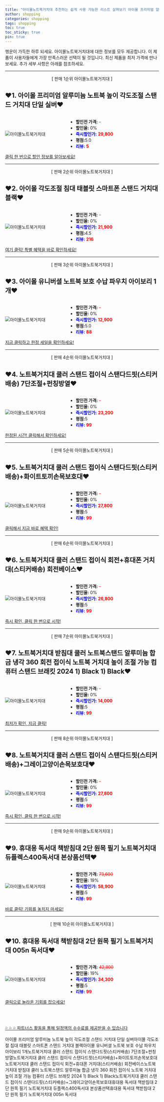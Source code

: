 ```yaml
---
title: "아이몰노트북거치대 추천하는 쉽게 사용 가능한 리스트 살펴보기 아이몰 프리미엄 알루미늄 노트북 높이"
author: shopping
categories: shopping
tags: shopping
toc: true
toc_sticky: true
pin: true
---
```

행운이 가득한 하루 되세요. 아이몰노트북거치대에 대한 정보를 모두 제공합니다. 이 제품이 사용자들에게 가장 만족스러운 선택이 될 것입니다. 최신 제품을 최저 가격에 만나보세요. 추가 세부 사항은 아래를 참조하세요.

---
<p class="toplist" style="margin: 0 auto; display: block; width: fit-content;">[ 판매 1순위 아이몰노트북거치대 ]</p>

<h2><strong>❤️1. 아이몰 프리미엄 알루미늄 노트북 높이 각도조절 스탠드 거치대 단일 실버❤️</strong></h2>

<div style="display: flex; align-items: center;">
    <div style="flex: 0.4;">
        <img src="https://thumbnail7.coupangcdn.com/thumbnails/remote/230x230ex/image/vendor_inventory/81e4/8d7d8199bba1d420a5949945ca12be5c4cf1913d3f51039bbba46954a623.jpg" alt="아이몰노트북거치대" style="max-width: 100%;">
    </div>
    <div style="flex: 0.6; margin-left: 10px;">
        <ul>
            <li><strong>할인전 가격:</strong> <del style="color: red;">-</del></li>
            <li><strong>할인율:</strong> 0%</li>
            <li><span style='color:blue'><strong>즉시할인가:</strong></span> <span style='color:red'><strong>29,800</strong></span></li>
            <li><strong>평점:</strong>5.0</li>
            <li><span style='color:blue'><strong>리뷰:</strong></span> <span style='color:red'><strong>5</strong></span></li>
        </ul>
    </div>
</div>
<div class="center">
    <a href="https://William4Davisa.github.io?lptag=AF9450613&subid=githubio&pageKey=6258820592&traceid=V0-153&itemId=12731085274&vendorItemId=84018936736" class="myButton">
        클릭 한 번으로 할인 정보를 알아보세요!
    </a>
</div>


---
<p class="toplist" style="margin: 0 auto; display: block; width: fit-content;">[ 판매 2순위 아이몰노트북거치대 ]</p>

<h2><strong>❤️2. 아이몰 각도조절 침대 태블릿 스마트폰 스탠드 거치대 블랙❤️</strong></h2>

<div style="display: flex; align-items: center;">
    <div style="flex: 0.4;">
        <img src="https://thumbnail10.coupangcdn.com/thumbnails/remote/230x230ex/image/retail/images/1596402175803384-ddce7536-1a74-41f0-9262-763db2534d5e.jpg" alt="아이몰노트북거치대" style="max-width: 100%;">
    </div>
    <div style="flex: 0.6; margin-left: 10px;">
        <ul>
            <li><strong>할인전 가격:</strong> <del style="color: red;">-</del></li>
            <li><strong>할인율:</strong> 0%</li>
            <li><span style='color:blue'><strong>즉시할인가:</strong></span> <span style='color:red'><strong>21,900</strong></span></li>
            <li><strong>평점:</strong>4.5</li>
            <li><span style='color:blue'><strong>리뷰:</strong></span> <span style='color:red'><strong>216</strong></span></li>
        </ul>
    </div>
</div>
<div class="center">
    <a href="https://William4Davisa.github.io?lptag=AF9450613&subid=githubio&pageKey=6466037059&traceid=V0-153&itemId=14093722301&vendorItemId=81482896925" class="myButton">
        여기 클릭! 특별 혜택을 바로 확인하세요!
    </a>
</div>


---
<p class="toplist" style="margin: 0 auto; display: block; width: fit-content;">[ 판매 3순위 아이몰노트북거치대 ]</p>

<h2><strong>❤️3. 아이몰 유니버셜 노트북 보호 수납 파우치 아이보리 1개❤️</strong></h2>

<div style="display: flex; align-items: center;">
    <div style="flex: 0.4;">
        <img src="https://thumbnail9.coupangcdn.com/thumbnails/remote/230x230ex/image/retail/images/338796150291080-c8533cf8-3425-4da3-a281-4fa6a0eec45b.jpg" alt="아이몰노트북거치대" style="max-width: 100%;">
    </div>
    <div style="flex: 0.6; margin-left: 10px;">
        <ul>
            <li><strong>할인전 가격:</strong> <del style="color: red;">-</del></li>
            <li><strong>할인율:</strong> 0%</li>
            <li><span style='color:blue'><strong>즉시할인가:</strong></span> <span style='color:red'><strong>12,900</strong></span></li>
            <li><strong>평점:</strong>5.0</li>
            <li><span style='color:blue'><strong>리뷰:</strong></span> <span style='color:red'><strong>88</strong></span></li>
        </ul>
    </div>
</div>
<div class="center">
    <a href="https://William4Davisa.github.io?lptag=AF9450613&subid=githubio&pageKey=7383120166&traceid=V0-153&itemId=19072001369&vendorItemId=86194615317" class="myButton">
        지금 클릭하고 한정 세일을 확인하세요!
    </a>
</div>


---
<p class="toplist" style="margin: 0 auto; display: block; width: fit-content;">[ 판매 4순위 아이몰노트북거치대 ]</p>

<h2><strong>❤️4. 노트북거치대 쿨러 스탠드 접이식 스탠다드핏(스티커배송) 7단조절+펀칭방열❤️</strong></h2>

<div style="display: flex; align-items: center;">
    <div style="flex: 0.4;">
        <img src="https://thumbnail10.coupangcdn.com/thumbnails/remote/230x230ex/image/vendor_inventory/c71c/11097807cb268ac925ed72b18a91fb8d226294f14ec87b536fe49c6002f2.png" alt="아이몰노트북거치대" style="max-width: 100%;">
    </div>
    <div style="flex: 0.6; margin-left: 10px;">
        <ul>
            <li><strong>할인전 가격:</strong> <del style="color: red;">-</del></li>
            <li><strong>할인율:</strong> 0%</li>
            <li><span style='color:blue'><strong>즉시할인가:</strong></span> <span style='color:red'><strong>23,200</strong></span></li>
            <li><strong>평점:</strong>5</li>
            <li><span style='color:blue'><strong>리뷰:</strong></span> <span style='color:red'><strong>99</strong></span></li>
        </ul>
    </div>
</div>
<div class="center">
    <a href="https://William4Davisa.github.io?lptag=AF9450613&subid=githubio&pageKey=7475133804&traceid=V0-153&itemId=19513348449&vendorItemId=86877185915" class="myButton">
        한정된 시간! 클릭해서 확인하세요!
    </a>
</div>


---
<p class="toplist" style="margin: 0 auto; display: block; width: fit-content;">[ 판매 5순위 아이몰노트북거치대 ]</p>

<h2><strong>❤️5. 노트북거치대 쿨러 스탠드 접이식 스탠다드핏(스티커배송)+화이트토끼손목보호대❤️</strong></h2>

<div style="display: flex; align-items: center;">
    <div style="flex: 0.4;">
        <img src="https://thumbnail10.coupangcdn.com/thumbnails/remote/230x230ex/image/vendor_inventory/fc5a/e587f9a7e1463f6bd03607862b1ab7a26e7dc48b5747672bfb407239c99b.png" alt="아이몰노트북거치대" style="max-width: 100%;">
    </div>
    <div style="flex: 0.6; margin-left: 10px;">
        <ul>
            <li><strong>할인전 가격:</strong> <del style="color: red;">-</del></li>
            <li><strong>할인율:</strong> 0%</li>
            <li><span style='color:blue'><strong>즉시할인가:</strong></span> <span style='color:red'><strong>27,800</strong></span></li>
            <li><strong>평점:</strong>5</li>
            <li><span style='color:blue'><strong>리뷰:</strong></span> <span style='color:red'><strong>99</strong></span></li>
        </ul>
    </div>
</div>
<div class="center">
    <a href="https://William4Davisa.github.io?lptag=AF9450613&subid=githubio&pageKey=7475133804&traceid=V0-153&itemId=19513348432&vendorItemId=86877185897" class="myButton">
        클릭해서 지금 바로 혜택 확인!
    </a>
</div>


---
<p class="toplist" style="margin: 0 auto; display: block; width: fit-content;">[ 판매 6순위 아이몰노트북거치대 ]</p>

<h2><strong>❤️6. 노트북거치대 쿨러 스탠드 접이식 회전+휴대폰 거치대(스티커배송) 회전베이스❤️</strong></h2>

<div style="display: flex; align-items: center;">
    <div style="flex: 0.4;">
        <img src="https://thumbnail9.coupangcdn.com/thumbnails/remote/230x230ex/image/vendor_inventory/f2cc/8858fcb368f8938fac6358f4af662ba5f76b1066e1fc9d390ae834d51870.png" alt="아이몰노트북거치대" style="max-width: 100%;">
    </div>
    <div style="flex: 0.6; margin-left: 10px;">
        <ul>
            <li><strong>할인전 가격:</strong> <del style="color: red;">-</del></li>
            <li><strong>할인율:</strong> 0%</li>
            <li><span style='color:blue'><strong>즉시할인가:</strong></span> <span style='color:red'><strong>26,800</strong></span></li>
            <li><strong>평점:</strong>5</li>
            <li><span style='color:blue'><strong>리뷰:</strong></span> <span style='color:red'><strong>99</strong></span></li>
        </ul>
    </div>
</div>
<div class="center">
    <a href="https://William4Davisa.github.io?lptag=AF9450613&subid=githubio&pageKey=7475133804&traceid=V0-153&itemId=19513348452&vendorItemId=86877185928" class="myButton">
        즉시 확인, 클릭 한 번으로 시작!
    </a>
</div>


---
<p class="toplist" style="margin: 0 auto; display: block; width: fit-content;">[ 판매 7순위 아이몰노트북거치대 ]</p>

<h2><strong>❤️7. 노트북거치대 받침대 쿨러 노트북스탠드 알루미늄 합금 냉각 360 회전 접이식 노트북 거치대 높이 조절 가능 컴퓨터 스탠드 브래킷 2024 1) Black 1) Black❤️</strong></h2>

<div style="display: flex; align-items: center;">
    <div style="flex: 0.4;">
        <img src="https://thumbnail10.coupangcdn.com/thumbnails/remote/230x230ex/image/vendor_inventory/4bcb/0caa9b195344500a8d9742cbe1142d7ed15063fba0b91dbef8680c6cbe16.jpg" alt="아이몰노트북거치대" style="max-width: 100%;">
    </div>
    <div style="flex: 0.6; margin-left: 10px;">
        <ul>
            <li><strong>할인전 가격:</strong> <del style="color: red;">-</del></li>
            <li><strong>할인율:</strong> 0%</li>
            <li><span style='color:blue'><strong>즉시할인가:</strong></span> <span style='color:red'><strong>14,000</strong></span></li>
            <li><strong>평점:</strong>5</li>
            <li><span style='color:blue'><strong>리뷰:</strong></span> <span style='color:red'><strong>99</strong></span></li>
        </ul>
    </div>
</div>
<div class="center">
    <a href="https://William4Davisa.github.io?lptag=AF9450613&subid=githubio&pageKey=8174957266&traceid=V0-153&itemId=23360337853&vendorItemId=90530757812" class="myButton">
        최저가 확인, 지금 클릭!
    </a>
</div>


---
<p class="toplist" style="margin: 0 auto; display: block; width: fit-content;">[ 판매 8순위 아이몰노트북거치대 ]</p>

<h2><strong>❤️8. 노트북거치대 쿨러 스탠드 접이식 스탠다드핏(스티커배송)+그레이고양이손목보호대❤️</strong></h2>

<div style="display: flex; align-items: center;">
    <div style="flex: 0.4;">
        <img src="https://thumbnail6.coupangcdn.com/thumbnails/remote/230x230ex/image/vendor_inventory/c911/71617312c249a57765852412e12b48ca0f7b989a73ff8fce76cff2e36510.png" alt="아이몰노트북거치대" style="max-width: 100%;">
    </div>
    <div style="flex: 0.6; margin-left: 10px;">
        <ul>
            <li><strong>할인전 가격:</strong> <del style="color: red;">-</del></li>
            <li><strong>할인율:</strong> 0%</li>
            <li><span style='color:blue'><strong>즉시할인가:</strong></span> <span style='color:red'><strong>27,800</strong></span></li>
            <li><strong>평점:</strong>5</li>
            <li><span style='color:blue'><strong>리뷰:</strong></span> <span style='color:red'><strong>99</strong></span></li>
        </ul>
    </div>
</div>
<div class="center">
    <a href="https://William4Davisa.github.io?lptag=AF9450613&subid=githubio&pageKey=7475133804&traceid=V0-153&itemId=19513348461&vendorItemId=86877185889" class="myButton">
        즉시 확인, 클릭 한 번으로 시작!
    </a>
</div>


---
<p class="toplist" style="margin: 0 auto; display: block; width: fit-content;">[ 판매 9순위 아이몰노트북거치대 ]</p>

<h2><strong>❤️9. 휴대용 독서대 책받침대 2단 원목 필기 노트북거치대 듀플렉스400독서대 본상품선택❤️</strong></h2>

<div style="display: flex; align-items: center;">
    <div style="flex: 0.4;">
        <img src="https://thumbnail8.coupangcdn.com/thumbnails/remote/230x230ex/image/vendor_inventory/fcc9/b72115171351843243014ba94106c6e0df19a00a0faed3f788020eca423b.jpg" alt="아이몰노트북거치대" style="max-width: 100%;">
    </div>
    <div style="flex: 0.6; margin-left: 10px;">
        <ul>
            <li><strong>할인전 가격:</strong> <del style="color: red;">73,600</del></li>
            <li><strong>할인율:</strong> 19%</li>
            <li><span style='color:blue'><strong>즉시할인가:</strong></span> <span style='color:red'><strong>58,900</strong></span></li>
            <li><strong>평점:</strong>5</li>
            <li><span style='color:blue'><strong>리뷰:</strong></span> <span style='color:red'><strong>99</strong></span></li>
        </ul>
    </div>
</div>
<div class="center">
    <a href="https://William4Davisa.github.io?lptag=AF9450613&subid=githubio&pageKey=7523556147&traceid=V0-153&itemId=19737685340&vendorItemId=86912947589" class="myButton">
        바로 클릭! 기회를 놓치지 마세요!
    </a>
</div>


---
<p class="toplist" style="margin: 0 auto; display: block; width: fit-content;">[ 판매 10순위 아이몰노트북거치대 ]</p>

<h2><strong>❤️10. 휴대용 독서대 책받침대 2단 원목 필기 노트북거치대 005n 독서대❤️</strong></h2>

<div style="display: flex; align-items: center;">
    <div style="flex: 0.4;">
        <img src="https://thumbnail8.coupangcdn.com/thumbnails/remote/230x230ex/image/vendor_inventory/fcc9/b72115171351843243014ba94106c6e0df19a00a0faed3f788020eca423b.jpg" alt="아이몰노트북거치대" style="max-width: 100%;">
    </div>
    <div style="flex: 0.6; margin-left: 10px;">
        <ul>
            <li><strong>할인전 가격:</strong> <del style="color: red;">42,800</del></li>
            <li><strong>할인율:</strong> 19%</li>
            <li><span style='color:blue'><strong>즉시할인가:</strong></span> <span style='color:red'><strong>34,300</strong></span></li>
            <li><strong>평점:</strong>5</li>
            <li><span style='color:blue'><strong>리뷰:</strong></span> <span style='color:red'><strong>99</strong></span></li>
        </ul>
    </div>
</div>
<div class="center">
    <a href="https://William4Davisa.github.io?lptag=AF9450613&subid=githubio&pageKey=7538371842&traceid=V0-153&itemId=19810793449&vendorItemId=86912947608" class="myButton">
        클릭으로 놀라운 기회를 잡으세요!
    </a>
</div>

<br><br><br>[💦 💦 💦 파트너스 활동을 통해 일정액의 수수료를 제공받을 수 있습니다](https://link.coupang.com/a/bcpT2c)<br><br>아이몰 프리미엄 알루미늄 노트북 높이 각도조절 스탠드 거치대 단일 실버아이몰 각도조절 침대 태블릿 스마트폰 스탠드 거치대 블랙아이몰 유니버셜 노트북 보호 수납 파우치 아이보리 1개노트북거치대 쿨러 스탠드 접이식 스탠다드핏(스티커배송) 7단조절+펀칭방열노트북거치대 쿨러 스탠드 접이식 스탠다드핏(스티커배송)+화이트토끼손목보호대노트북거치대 쿨러 스탠드 접이식 회전+휴대폰 거치대(스티커배송) 회전베이스노트북거치대 받침대 쿨러 노트북스탠드 알루미늄 합금 냉각 360 회전 접이식 노트북 거치대 높이 조절 가능 컴퓨터 스탠드 브래킷 2024 1) Black 1) Black노트북거치대 쿨러 스탠드 접이식 스탠다드핏(스티커배송)+그레이고양이손목보호대휴대용 독서대 책받침대 2단 원목 필기 노트북거치대 듀플렉스400독서대 본상품선택휴대용 독서대 책받침대 2단 원목 필기 노트북거치대 005n 독서대